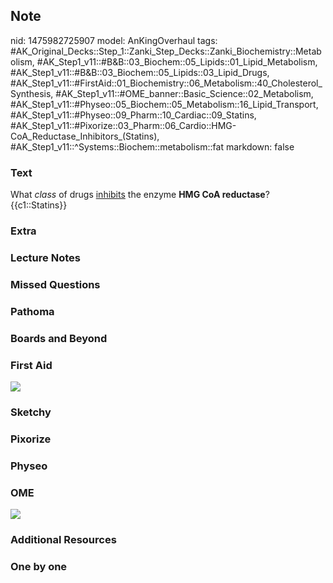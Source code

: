 ## Note
nid: 1475982725907
model: AnKingOverhaul
tags: #AK_Original_Decks::Step_1::Zanki_Step_Decks::Zanki_Biochemistry::Metabolism, #AK_Step1_v11::#B&B::03_Biochem::05_Lipids::01_Lipid_Metabolism, #AK_Step1_v11::#B&B::03_Biochem::05_Lipids::03_Lipid_Drugs, #AK_Step1_v11::#FirstAid::01_Biochemistry::06_Metabolism::40_Cholesterol_Synthesis, #AK_Step1_v11::#OME_banner::Basic_Science::02_Metabolism, #AK_Step1_v11::#Physeo::05_Biochem::05_Metabolism::16_Lipid_Transport, #AK_Step1_v11::#Physeo::09_Pharm::10_Cardiac::09_Statins, #AK_Step1_v11::#Pixorize::03_Pharm::06_Cardio::HMG-CoA_Reductase_Inhibitors_(Statins), #AK_Step1_v11::^Systems::Biochem::metabolism::fat
markdown: false

### Text
<div>
  What <i>class</i> of drugs <u>inhibits</u> the enzyme <b>HMG CoA
  reductase</b>?
</div>
<div>
  {{c1::Statins}}
</div>

### Extra


### Lecture Notes


### Missed Questions


### Pathoma


### Boards and Beyond


### First Aid
<img src="tmpYWVrMM.png">

### Sketchy


### Pixorize


### Physeo


### OME
<div class="ome-widget">
  <a href=
  "https://onlinemeded.org/spa/metabolism?ref=anki"><img src=
  "_OME_AnkiFlashcards_Topic_6.png"></a>
</div>

### Additional Resources


### One by one

